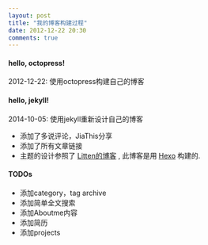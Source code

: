 ```yaml
---
layout: post
title: "我的博客构建过程"
date: 2012-12-22 20:30
comments: true
---
```


#### hello, octopress!
2012-12-22: 使用octopress构建自己的博客

#### hello, jekyll!

2014-10-05: 使用jekyll重新设计自己的博客

* 添加了多说评论，JiaThis分享
* 添加了所有文章链接
* 主题的设计参照了 [Litten的博客](http://litten.github.io/) , 此博客是用 [Hexo](http://hexo.io/) 构建的.

#### TODOs

* 添加category，tag archive
* 添加简单全文搜索
* 添加Aboutme内容
* 添加简历
* 添加projects
